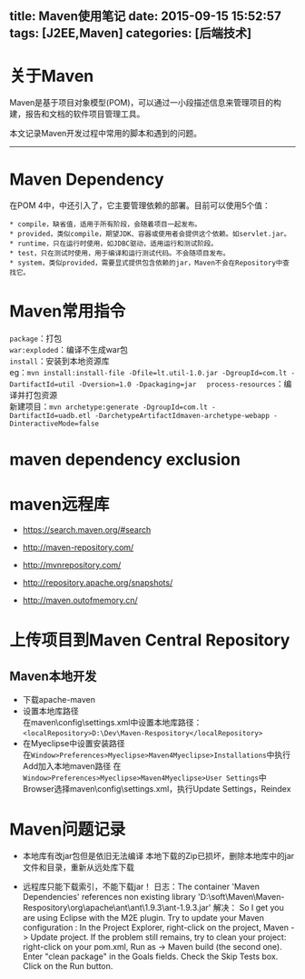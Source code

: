 title: Maven使用笔记
date: 2015-09-15 15:52:57
tags: [J2EE,Maven]
categories: [后端技术]
---

# 关于Maven
Maven是基于项目对象模型(POM)，可以通过一小段描述信息来管理项目的构建，报告和文档的软件项目管理工具。  

本文记录Maven开发过程中常用的脚本和遇到的问题。

- - -
<!-- more -->

# Maven Dependency
在POM 4中，<dependency>中还引入了<scope>，它主要管理依赖的部署。目前<scope>可以使用5个值：

    * compile，缺省值，适用于所有阶段，会随着项目一起发布。
    * provided，类似compile，期望JDK、容器或使用者会提供这个依赖。如servlet.jar。
    * runtime，只在运行时使用，如JDBC驱动，适用运行和测试阶段。
    * test，只在测试时使用，用于编译和运行测试代码。不会随项目发布。
    * system，类似provided，需要显式提供包含依赖的jar，Maven不会在Repository中查找它。

# Maven常用指令
`package`：打包  
`war:exploded`：编译不生成war包  
`install`：安装到本地资源库  
     eg：`mvn install:install-file -Dfile=lt.util-1.0.jar -DgroupId=com.lt -DartifactId=util -Dversion=1.0 -Dpackaging=jar  `
`process-resources`：编译并打包资源  
新建项目：`mvn archetype:generate -DgroupId=com.lt -DartifactId=uadb.etl -DarchetypeArtifactIdmaven-archetype-webapp -DinteractiveMode=false  `

# maven dependency exclusion


# maven远程库
* https://search.maven.org/#search

* http://maven-repository.com/

* http://mvnrepository.com/

* http://repository.apache.org/snapshots/

* http://maven.outofmemory.cn/

# 上传项目到Maven Central Repository

## Maven本地开发
*	下载apache-maven
*	设置本地库路径  
在maven\config\settings.xml中设置本地库路径：`<localRepository>D:\Dev\Maven-Respository</localRepository>`
*	在Myeclipse中设置安装路径   
在`Window>Preferences>Myeclipse>Maven4Myeclipse>Installations`中执行Add加入本地maven路径
在`Window>Preferences>Myeclipse>Maven4Myeclipse>User Settings`中Browser选择maven\config\settings.xml，执行Update Settings，Reindex


# Maven问题记录
*	本地库有改jar包但是依旧无法编译
本地下载的Zip已损坏，删除本地库中的jar文件和目录，重新从远处库下载


*	远程库只能下载索引，不能下载jar！
日志：The container 'Maven Dependencies' references non existing library 'D:\soft\Maven\Maven-Respository\org\apache\ant\ant\1.9.3\ant-1.9.3.jar'
解决：
So I get you are using Eclipse with the M2E plugin. Try to update your Maven configuration : In the Project Explorer, right-click on the project, Maven -> Update project.
If the problem still remains, try to clean your project: right-click on your pom.xml, Run as -> Maven build (the second one). Enter "clean package" in the Goals fields. Check the Skip Tests box. Click on the Run button.
